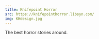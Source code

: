 ```yaml
---
title: Knifepoint Horror
src: https://knifepointhorror.libsyn.com/
img: KHdesign.jpg
---
```


The best horror stories around.
